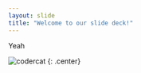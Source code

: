 ```yaml
---
layout: slide
title: "Welcome to our slide deck!"
---
```


Yeah

![codercat](https://octodex.github.com/images/codercat.jpg)
{: .center}
